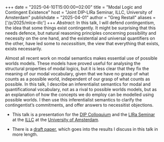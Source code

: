 +++
date = "2025-04-10T15:00:00+02:00"
title = "Modal Logic and Contingent Existence"
host = "Joint DIP-LIRa Seminar, ILLC, University of Amsterdam"
publishdate = "2025-04-01"
author = "Greg Restall"
aliases = ['/p/2025/mlce-illc']
+++
*Abstract*: 
In this talk, I will defend *contingentism*, the idea that some things exist
contingently. It might be surprising that this needs defence, but natural
reasoning principles concerning possibility and necessity on the one hand, and
the existential and universal quantifiers on the other, have led some to
_necessitism_, the view that everything that exists, exists necessarily.

Almost all recent work on modal semantics makes essential use of possible
worlds models. These models have proved useful for analysing the structural
properties of modal logics, but it is less clear that they fix the meaning of
our modal vocabulary, given that we have no grasp of what counts as a possible
world, independent of our grasp of what counts as possible. In this talk, I
describe an  inferentialist semantics for modal and quantificational
vocabulary, not as a rival to possible worlds models, but as an explanation of
how the concepts we do employ can be modelled using possible worlds. I then use
this inferentialist semantics to clarify the contingentist’s commitments, and
offer answers to necessitist objections.


* This talk is a presentation for the [DIP Colloquium](https://projects.illc.uva.nl/FSPL/DIP-Colloquium/event/35257/Greg-Restall-St-Andrews-Modal-Logic-and-Contingent-Existence-joint-with-LiRa-) and the [LIRa Seminar](https://projects.illc.uva.nl/lgc/seminar/2025/01/joint-dip-lira-session-greg-restall/) at the [ILLC](https://www.illc.uva.nl) at the [University of Amsterdam](https://www.uva.nl).

<!-- * The slides for this talk are [available here](https://www.icloud.com/iclouddrive/0344CylnuPaHpfDljxQbQooHA#mlce-prague). -->

* There is a [draft paper](https://consequently.org/writing/mlce-ge2/), which
  goes into the results I discuss in this talk in more length. 


